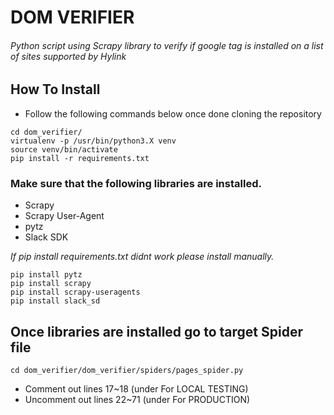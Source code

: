 # DOM VERIFIER
###### Python script using Scrapy library to verify if google tag is installed on a list of sites supported by Hylink

## How To Install
- Follow the following commands below once done cloning the repository
```
cd dom_verifier/
virtualenv -p /usr/bin/python3.X venv
source venv/bin/activate
pip install -r requirements.txt
```

### Make sure that the following libraries are installed.
- Scrapy
- Scrapy User-Agent
- pytz
- Slack SDK

*If pip install requirements.txt didnt work please install manually.*
```
pip install pytz
pip install scrapy
pip install scrapy-useragents
pip install slack_sd
```

## Once libraries are installed go to target Spider file
```
cd dom_verifier/dom_verifier/spiders/pages_spider.py
```

- Comment out lines 17~18 (under For LOCAL TESTING)
- Uncomment out lines 22~71 (under For PRODUCTION)
